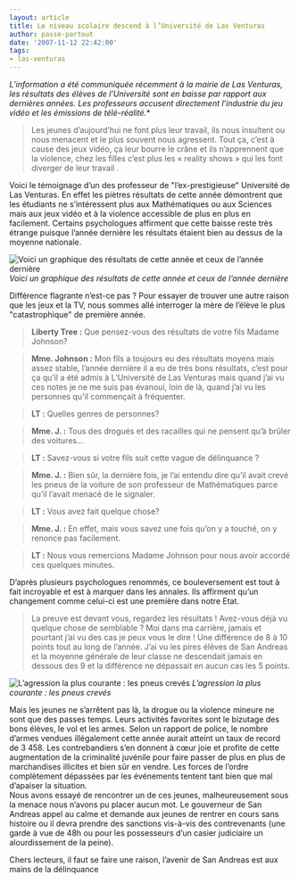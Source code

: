 ```yaml
---
layout: article
title: Le niveau scolaire descend à l’Université de Las Venturas
author: passe-partout
date: '2007-11-12 22:42:00'
tags:
- las-venturas
---
```


_L’information a été communiquée récemment à la mairie de Las Venturas, les résultats des élèves de l’Université sont en baisse par rapport aux dernières années. Les professeurs accusent directement l’industrie du jeu vidéo et les émissions de télé-réalité._\*

> Les jeunes d’aujourd’hui ne font plus leur travail, ils nous insultent ou nous menacent et le plus souvent nous agressent. Tout ça, c’est à cause des jeux vidéo, ça leur bourre le crâne et ils n’apprennent que la violence, chez les filles c’est plus les « reality shows » qui les font diverger de leur travail .

Voici le témoignage d’un des professeur de "l’ex-prestigieuse" Université de Las Venturas. En effet les piètres résultats de cette année démontrent que les étudiants ne s’intéressent plus aux Mathématiques ou aux Sciences mais aux jeux vidéo et à la violence accessible de plus en plus en facilement. Certains psychologues affirment que cette baisse reste très étrange puisque l’année dernière les résultats étaient bien au dessus de la moyenne nationale.

![Voici un graphique des résultats de cette année et ceux de l’année dernière]()
_Voici un graphique des résultats de cette année et ceux de l’année dernière_

Différence flagrante n’est-ce pas ? Pour essayer de trouver une autre raison que les jeux et la TV, nous sommes allé interroger la mère de l’élève le plus "catastrophique" de première année.

> **Liberty Tree :** Que pensez-vous des résultats de votre fils Madame Johnson?

> **Mme. Johnson :** Mon fils a toujours eu des résultats moyens mais assez stable, l’année dernière il a eu de très bons résultats, c’est pour ça qu’il a été admis à L’Université de Las Venturas mais quand j’ai vu ces notes je ne me suis pas évanoui, loin de là, quand j’ai vu les personnes qu'il commençait à fréquenter.

> **LT :** Quelles genres de personnes?

> **Mme. J. :** Tous des drogués et des racailles qui ne pensent qu’à brûler des voitures...

> **LT :** Savez-vous si votre fils suit cette vague de délinquance ?

> **Mme. J. :** Bien sûr, la dernière fois, je l’ai entendu dire qu’il avait crevé les pneus de la voiture de son professeur de Mathématiques parce qu’il l’avait menacé de le signaler.

> **LT :** Vous avez fait quelque chose?

> **Mme. J. :** En effet, mais vous savez une fois qu’on y a touché, on y renonce pas facilement.

> **LT :** Nous vous remercions Madame Johnson pour nous avoir accordé ces quelques minutes.

D’après plusieurs psychologues renommés, ce bouleversement est tout à fait incroyable et est à marquer dans les annales. Ils affirment qu’un changement comme celui-ci est une première dans notre Etat.

> La preuve est devant vous, regardez les résultats ! Avez-vous déjà vu quelque chose de semblable ? Moi dans ma carrière, jamais et pourtant j’ai vu des cas je peux vous le dire ! Une différence de 8 à 10 points tout au long de l’année. J’ai vu les pires élèves de San Andreas et la moyenne générale de leur classe ne descendait jamais en dessous des 9 et la différence ne dépassait en aucun cas les 5 points.

![L’agression la plus courante : les pneus crevés]()
_L’agression la plus courante : les pneus crevés_

Mais les jeunes ne s’arrêtent pas là, la drogue ou la violence mineure ne sont que des passes temps. Leurs activités favorites sont le bizutage des bons élèves, le vol et les armes. Selon un rapport de police, le nombre d’armes vendues illégalement cette année aurait atteint un taux de record de 3 458. Les contrebandiers s’en donnent à cœur joie et profite de cette augmentation de la criminalité juvénile pour faire passer de plus en plus de marchandises illicites et bien sûr en vendre. Les forces de l’ordre complètement dépassées par les événements tentent tant bien que mal d’apaiser la situation.  
Nous avons essayé de rencontrer un de ces jeunes, malheureusement sous la menace nous n’avons pu placer aucun mot. Le gouverneur de San Andreas appel au calme et demande aux jeunes de rentrer en cours sans histoire ou il devra prendre des sanctions vis-à-vis des contrevenants (une garde à vue de 48h ou pour les possesseurs d’un casier judiciaire un alourdissement de la peine).

Chers lecteurs, il faut se faire une raison, l’avenir de San Andreas est aux mains de la délinquance